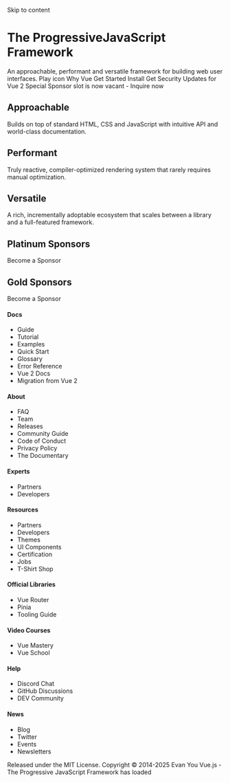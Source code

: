 Skip to content
#  The ProgressiveJavaScript Framework 
An approachable, performant and versatile framework for building web user interfaces. 
Play icon Why Vue  Get Started Install Get Security Updates for Vue 2 
Special Sponsor slot is now vacant - Inquire now 
## Approachable
Builds on top of standard HTML, CSS and JavaScript with intuitive API and world-class documentation. 
## Performant
Truly reactive, compiler-optimized rendering system that rarely requires manual optimization. 
## Versatile
A rich, incrementally adoptable ecosystem that scales between a library and a full-featured framework. 
## Platinum Sponsors
Become a Sponsor
## Gold Sponsors
Become a Sponsor
#### Docs
  * Guide
  * Tutorial
  * Examples
  * Quick Start
  * Glossary
  * Error Reference
  * Vue 2 Docs
  * Migration from Vue 2


#### About
  * FAQ
  * Team
  * Releases
  * Community Guide
  * Code of Conduct
  * Privacy Policy
  * The Documentary


#### Experts
  * Partners
  * Developers


#### Resources
  * Partners
  * Developers
  * Themes
  * UI Components
  * Certification
  * Jobs
  * T-Shirt Shop


#### Official Libraries
  * Vue Router
  * Pinia
  * Tooling Guide


#### Video Courses
  * Vue Mastery
  * Vue School


#### Help
  * Discord Chat
  * GitHub Discussions
  * DEV Community


#### News
  * Blog
  * Twitter
  * Events
  * Newsletters


Released under the MIT License.
Copyright © 2014-2025 Evan You
Vue.js - The Progressive JavaScript Framework has loaded
